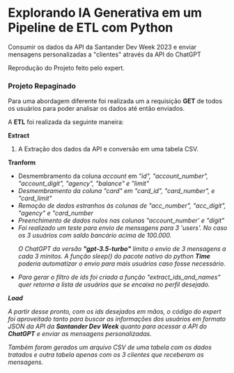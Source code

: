 <div>
    <h1>
        Explorando IA Generativa em um Pipeline de ETL com Python
    </h1>
    <p>Consumir os dados da API da Santander Dev Week 2023 e enviar mensagens personalizadas a "clientes" através da API do ChatGPT</p>
    <p>Reprodução do Projeto feito pelo expert.</p>
    <h3>Projeto Repaginado</h3>
    <p>Para uma abordagem diferente foi realizada um a requisição <strong>GET</strong> de todos os usuários para poder analisar os dados até então enviados.</p>
    <p>A <strong>ETL</strong> foi realizada da seguinte maneira:</p>
    <p><strong>Extract</strong></p>
    <ol>
        <li>A Extração dos dados da API e conversão em uma tabela CSV.</li>
    </ol>
    <p><strong>Tranform</strong></p>
    <ul>
        <li>Desmembramento da coluna <i>account</i> em <i>"id", "account_number", "account_digit", "agency", "balance" e "limit"</li>
        <li>Desmembramento da coluna <i>"card"</i> em "card_id", "card_number", e "card_limit"</li>
        <li>Remoção de dados estranhos às colunas de "acc_number", "acc_digit", "agency" e "card_number</li>
        <li>Preenchimento de dados nulos nas colunas "account_number' e "digit"</li>
        <li>Foi realizado um teste para envio de mensagens para 3 <i>'users'</i>. No caso os 3 usuários com saldo bancário acima de 100.000.</li>
        <p>O ChatGPT da versão <strong>"gpt-3.5-turbo"</strong> limita o envio de 3 mensagens a cada 3 minitos. A função <i>sleep()</i> do pacote nativo do python <strong>Time</strong> poderia automatizar o envio para mais usuários caso fosse necessário.
        <li>Para gerar o filtro de ids foi criada a função <i>"extract_ids_and_names"</i> quer retorna a lista de usuários que se encaixa no perfil desejado.</li>
    </ul>
    <p><strong>Load</strong></p>
    <p>A partir desse pronto, com os ids desejados em mãos, o código do expert foi aproveitado tanto para buscar as informações dos usuários em formato <stront>JSON</strong> da API da <strong>Santander Dev Week</strong> quanto para acessar a API do <strong>ChatGPT</strong> e enviar as mensagens personalizadas.</p>
    <p>Também foram gerados um arquivo CSV de uma tabela com os dados tratados e outra tabela apenas com os 3 clientes que receberam as mensagens.</p>
</div>